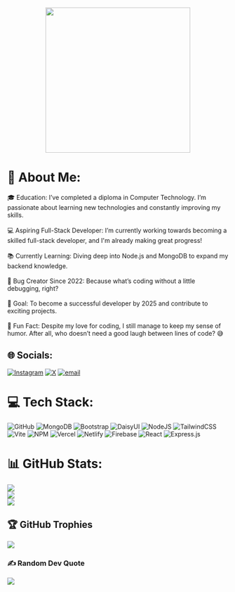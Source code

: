 ###
<div align="center">
  <img height="330" src="https://github.com/Rahima-Akter/customer-review-js/blob/main/img/Rahima-Akter.png"  />
</div>

###

# 💫 About Me:
🎓 Education: I’ve completed a diploma in Computer Technology. I’m passionate about learning new technologies and constantly improving my skills.<br><br>💻 Aspiring Full-Stack Developer: I’m currently working towards becoming a skilled full-stack developer, and I'm already making great progress!<br><br>📚 Currently Learning: Diving deep into Node.js and MongoDB to expand my backend knowledge.<br><br>🐞 Bug Creator Since 2022: Because what’s coding without a little debugging, right?<br><br>🎯 Goal: To become a successful developer by 2025 and contribute to exciting projects.<br><br>🎲 Fun Fact: Despite my love for coding, I still manage to keep my sense of humor. After all, who doesn’t need a good laugh between lines of code? 😅


## 🌐 Socials:
[![Instagram](https://img.shields.io/badge/Instagram-%23E4405F.svg?logo=Instagram&logoColor=white)](https://instagram.com/rahi99_a) [![X](https://img.shields.io/badge/X-black.svg?logo=X&logoColor=white)](https://x.com/Rahima_A_Srity) [![email](https://img.shields.io/badge/Email-D14836?logo=gmail&logoColor=white)](mailto:rahimaakter1527@gmail.com) 

# 💻 Tech Stack:
![GitHub](https://img.shields.io/badge/github-%23121011.svg?style=for-the-badge&logo=github&logoColor=white) ![MongoDB](https://img.shields.io/badge/MongoDB-%234ea94b.svg?style=for-the-badge&logo=mongodb&logoColor=white) ![Bootstrap](https://img.shields.io/badge/bootstrap-%238511FA.svg?style=for-the-badge&logo=bootstrap&logoColor=white) ![DaisyUI](https://img.shields.io/badge/daisyui-5A0EF8?style=for-the-badge&logo=daisyui&logoColor=white) ![NodeJS](https://img.shields.io/badge/node.js-6DA55F?style=for-the-badge&logo=node.js&logoColor=white) ![TailwindCSS](https://img.shields.io/badge/tailwindcss-%2338B2AC.svg?style=for-the-badge&logo=tailwind-css&logoColor=white) ![Vite](https://img.shields.io/badge/vite-%23646CFF.svg?style=for-the-badge&logo=vite&logoColor=white) ![NPM](https://img.shields.io/badge/NPM-%23CB3837.svg?style=for-the-badge&logo=npm&logoColor=white) ![Vercel](https://img.shields.io/badge/vercel-%23000000.svg?style=for-the-badge&logo=vercel&logoColor=white) ![Netlify](https://img.shields.io/badge/netlify-%23000000.svg?style=for-the-badge&logo=netlify&logoColor=#00C7B7) ![Firebase](https://img.shields.io/badge/firebase-%23039BE5.svg?style=for-the-badge&logo=firebase) ![React](https://img.shields.io/badge/react-%2320232a.svg?style=for-the-badge&logo=react&logoColor=%2361DAFB) ![Express.js](https://img.shields.io/badge/express.js-%23404d59.svg?style=for-the-badge&logo=express&logoColor=%2361DAFB)
# 📊 GitHub Stats:
![](https://github-readme-stats.vercel.app/api?username=Rahima-Akter&theme=dark&hide_border=false&include_all_commits=true&count_private=false)<br/>
![](https://github-readme-streak-stats.herokuapp.com/?user=Rahima-Akter&theme=dark&hide_border=false)<br/>
![](https://github-readme-stats.vercel.app/api/top-langs/?username=Rahima-Akter&theme=dark&hide_border=false&include_all_commits=true&count_private=false&layout=compact)

## 🏆 GitHub Trophies
![](https://github-profile-trophy.vercel.app/?username=Rahima-Akter&theme=radical&no-frame=false&no-bg=false&margin-w=4)

### ✍️ Random Dev Quote
![](https://quotes-github-readme.vercel.app/api?type=horizontal&theme=radical)
